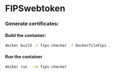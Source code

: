 # FIPSwebtoken

### Generate certificates:

#### Build the container:

```bash
docker build -t fips-checker -f DockerfileFips .
```

#### Run the container

```bash
docker run --rm fips-checker
```
